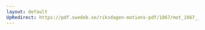```yaml
---
layout: default
UpRedirect: https://pdf.swedeb.se/riksdagen-motions-pdf/1867/mot_1867__ak__00139/mot_1867__ak__00139_002.pdf
---
```

